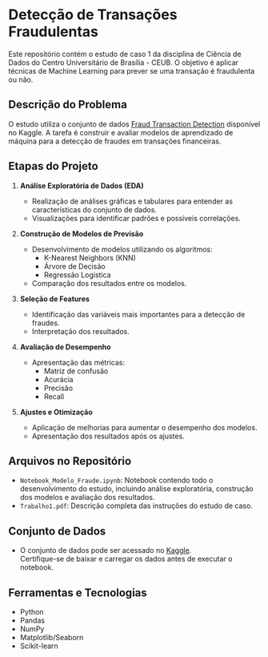# Detecção de Transações Fraudulentas

Este repositório contém o estudo de caso 1 da disciplina de Ciência de Dados do Centro Universitário de Brasília - CEUB. O objetivo é aplicar técnicas de Machine Learning para prever se uma transação é fraudulenta ou não.

## Descrição do Problema

O estudo utiliza o conjunto de dados [Fraud Transaction Detection](https://www.kaggle.com/code/llabhishekll/fraud-transaction-detection/input) disponível no Kaggle. A tarefa é construir e avaliar modelos de aprendizado de máquina para a detecção de fraudes em transações financeiras.

## Etapas do Projeto

1. **Análise Exploratória de Dados (EDA)**  
   - Realização de análises gráficas e tabulares para entender as características do conjunto de dados.  
   - Visualizações para identificar padrões e possíveis correlações.

2. **Construção de Modelos de Previsão**  
   - Desenvolvimento de modelos utilizando os algoritmos:
     - K-Nearest Neighbors (KNN)
     - Árvore de Decisão
     - Regressão Logística  
   - Comparação dos resultados entre os modelos.

3. **Seleção de Features**  
   - Identificação das variáveis mais importantes para a detecção de fraudes.  
   - Interpretação dos resultados.

4. **Avaliação de Desempenho**  
   - Apresentação das métricas:
     - Matriz de confusão
     - Acurácia
     - Precisão
     - Recall  

5. **Ajustes e Otimização**  
   - Aplicação de melhorias para aumentar o desempenho dos modelos.  
   - Apresentação dos resultados após os ajustes.

## Arquivos no Repositório

- `Notebook_Modelo_Fraude.ipynb`: Notebook contendo todo o desenvolvimento do estudo, incluindo análise exploratória, construção dos modelos e avaliação dos resultados.
- `Trabalho1.pdf`: Descrição completa das instruções do estudo de caso.

## Conjunto de Dados

- O conjunto de dados pode ser acessado no [Kaggle](https://www.kaggle.com/code/llabhishekll/fraud-transaction-detection/input).  
  Certifique-se de baixar e carregar os dados antes de executar o notebook.

## Ferramentas e Tecnologias

- Python
- Pandas
- NumPy
- Matplotlib/Seaborn
- Scikit-learn

